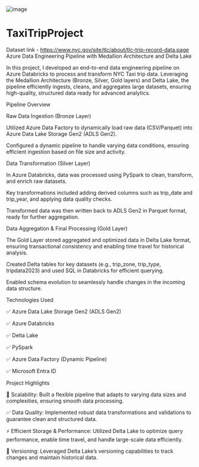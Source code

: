 ![image](https://github.com/user-attachments/assets/de19a803-b0c2-4bba-9436-b04b0466317f)

# TaxiTripProject
Dataset link - https://www.nyc.gov/site/tlc/about/tlc-trip-record-data.page
Azure Data Engineering Pipeline with Medallion Architecture and Delta Lake

In this project, I developed an end-to-end data engineering pipeline on Azure Databricks to process and transform NYC Taxi trip data. Leveraging the Medallion Architecture (Bronze, Silver, Gold layers) and Delta Lake, the pipeline efficiently ingests, cleans, and aggregates large datasets, ensuring high-quality, structured data ready for advanced analytics.

Pipeline Overview

Raw Data Ingestion (Bronze Layer)

Utilized Azure Data Factory to dynamically load raw data (CSV/Parquet) into Azure Data Lake Storage Gen2 (ADLS Gen2).

Configured a dynamic pipeline to handle varying data conditions, ensuring efficient ingestion based on file size and activity.

Data Transformation (Silver Layer)

In Azure Databricks, data was processed using PySpark to clean, transform, and enrich raw datasets.

Key transformations included adding derived columns such as trip_date and trip_year, and applying data quality checks.

Transformed data was then written back to ADLS Gen2 in Parquet format, ready for further aggregation.

Data Aggregation & Final Processing (Gold Layer)

The Gold Layer stored aggregated and optimized data in Delta Lake format, ensuring transactional consistency and enabling time travel for historical analysis.

Created Delta tables for key datasets (e.g., trip_zone, trip_type, tripdata2023) and used SQL in Databricks for efficient querying.

Enabled schema evolution to seamlessly handle changes in the incoming data structure.

Technologies Used

✅ Azure Data Lake Storage Gen2 (ADLS Gen2)

✅ Azure Databricks

✅ Delta Lake

✅ PySpark

✅ Azure Data Factory (Dynamic Pipeline)

✅ Microsoft Entra ID

Project Highlights

🚀 Scalability: Built a flexible pipeline that adapts to varying data sizes and complexities, ensuring smooth data processing.

✅ Data Quality: Implemented robust data transformations and validations to guarantee clean and structured data.

⚡ Efficient Storage & Performance: Utilized Delta Lake to optimize query performance, enable time travel, and handle large-scale data efficiently.

📜 Versioning: Leveraged Delta Lake’s versioning capabilities to track changes and maintain historical data.
